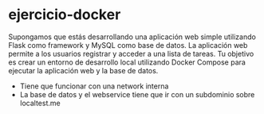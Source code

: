# ejercicio-docker
Supongamos que estás desarrollando una aplicación web simple utilizando Flask como framework y MySQL como base de datos. La aplicación web permite a los usuarios registrar y acceder a una lista de tareas. Tu objetivo es crear un entorno de desarrollo local utilizando Docker Compose para ejecutar la aplicación web y la base de datos.

* Tiene que funcionar con una network interna
* La base de datos y el webservice tiene que ir con un subdominio sobre localtest.me